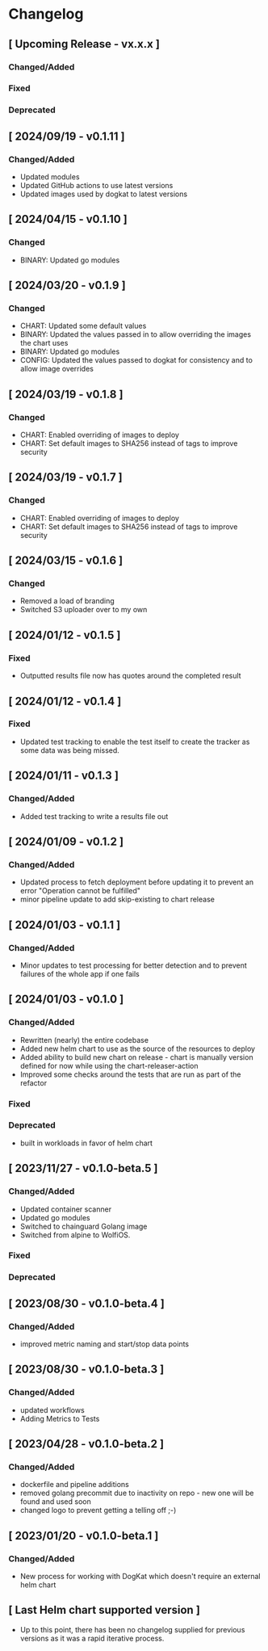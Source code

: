 # Changelog

## [ Upcoming Release - vx.x.x ]

### Changed/Added

### Fixed

### Deprecated

## [ 2024/09/19 - v0.1.11 ]

### Changed/Added
* Updated modules
* Updated GitHub actions to use latest versions
* Updated images used by dogkat to latest versions

## [ 2024/04/15 - v0.1.10 ]

### Changed

* BINARY: Updated go modules

## [ 2024/03/20 - v0.1.9 ]

### Changed

* CHART: Updated some default values
* BINARY: Updated the values passed in to allow overriding the images the chart uses
* BINARY: Updated go modules
* CONFIG: Updated the values passed to dogkat for consistency and to allow image overrides

## [ 2024/03/19 - v0.1.8 ]

### Changed

* CHART: Enabled overriding of images to deploy
* CHART: Set default images to SHA256 instead of tags to improve security

## [ 2024/03/19 - v0.1.7 ]

### Changed

* CHART: Enabled overriding of images to deploy
* CHART: Set default images to SHA256 instead of tags to improve security

## [ 2024/03/15 - v0.1.6 ]

### Changed

* Removed a load of branding
* Switched S3 uploader over to my own

## [ 2024/01/12 - v0.1.5 ]

### Fixed

* Outputted results file now has quotes around the completed result

## [ 2024/01/12 - v0.1.4 ]

### Fixed

* Updated test tracking to enable the test itself to create the tracker as some data was being missed.

## [ 2024/01/11 - v0.1.3 ]

### Changed/Added

* Added test tracking to write a results file out

## [ 2024/01/09 - v0.1.2 ]

### Changed/Added

* Updated process to fetch deployment before updating it to prevent an error "Operation cannot be fulfilled"
* minor pipeline update to add skip-existing to chart release

## [ 2024/01/03 - v0.1.1 ]

### Changed/Added

* Minor updates to test processing for better detection and to prevent failures of the whole app if one fails

## [ 2024/01/03 - v0.1.0 ]

### Changed/Added

* Rewritten (nearly) the entire codebase
* Added new helm chart to use as the source of the resources to deploy
* Added ability to build new chart on release - chart is manually version defined for now while using the
  chart-releaser-action
* Improved some checks around the tests that are run as part of the refactor

### Fixed

### Deprecated

* built in workloads in favor of helm chart

## [ 2023/11/27 - v0.1.0-beta.5 ]

### Changed/Added

* Updated container scanner
* Updated go modules
* Switched to chainguard Golang image
* Switched from alpine to WolfiOS.

### Fixed

### Deprecated

## [ 2023/08/30 - v0.1.0-beta.4 ]

### Changed/Added

* improved metric naming and start/stop data points

## [ 2023/08/30 - v0.1.0-beta.3 ]

### Changed/Added

* updated workflows
* Adding Metrics to Tests

## [ 2023/04/28 - v0.1.0-beta.2 ]

### Changed/Added

* dockerfile and pipeline additions
* removed golang precommit due to inactivity on repo - new one will be found and used soon
* changed logo to prevent getting a telling off ;-)

## [ 2023/01/20 - v0.1.0-beta.1 ]

### Changed/Added

* New process for working with DogKat which doesn't require an external helm chart

## [ Last Helm chart supported version ]

* Up to this point, there has been no changelog supplied for previous versions as it was a rapid iterative process.
